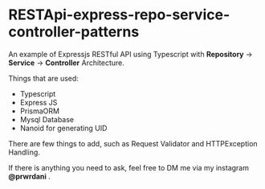 # RESTApi-express-repo-service-controller-patterns
An example of Expressjs RESTful API using Typescript with **Repository** -> **Service** -> **Controller** Architecture.

Things that are used: 

 - Typescript
 - Express JS
 - PrismaORM
 - Mysql Database
 - Nanoid for generating UID
 
 There are few things to add, such as Request Validator and HTTPException Handling.
 
 If there is anything you need to ask, feel free to DM me via my instagram **@prwrdani** .
